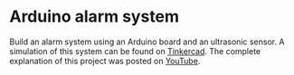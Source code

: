 # Arduino alarm system
Build an alarm system using an Arduino board and an ultrasonic sensor. A simulation of this system can be found on [Tinkercad](https://www.tinkercad.com/things/eO64BUKZK2q-alarm-system-schematics). The complete explanation of this project was posted on [YouTube]().
